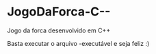# JogoDaForca-C--
Jogo da forca desenvolvido em C++ 

Basta executar o arquivo -executável e seja feliz :)
